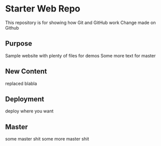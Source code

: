 # Starter Web Repo

This repository is for showing how Git and GitHub work
Change made on Github

## Purpose

Sample website with plenty of files for demos
Some more text for master

## New Content

replaced blabla

## Deployment

deploy where you want

## Master
some master shit
some more master shit

